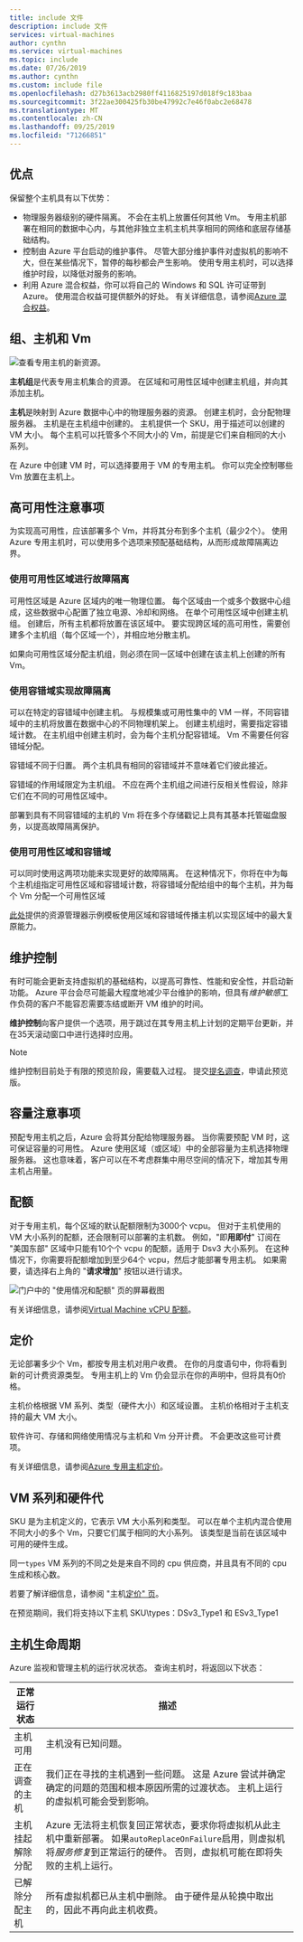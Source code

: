 ```yaml
---
title: include 文件
description: include 文件
services: virtual-machines
author: cynthn
ms.service: virtual-machines
ms.topic: include
ms.date: 07/26/2019
ms.author: cynthn
ms.custom: include file
ms.openlocfilehash: d27b3613acb2980ff4116825197d018f9c183baa
ms.sourcegitcommit: 3f22ae300425fb30be47992c7e46f0abc2e68478
ms.translationtype: MT
ms.contentlocale: zh-CN
ms.lasthandoff: 09/25/2019
ms.locfileid: "71266851"
---
```

## <a name="benefits"></a>优点 

保留整个主机具有以下优势：

-   物理服务器级别的硬件隔离。 不会在主机上放置任何其他 Vm。 专用主机部署在相同的数据中心内，与其他非独立主机主机共享相同的网络和底层存储基础结构。
-   控制由 Azure 平台启动的维护事件。 尽管大部分维护事件对虚拟机的影响不大，但在某些情况下，暂停的每秒都会产生影响。 使用专用主机时，可以选择维护时段，以降低对服务的影响。
-   利用 Azure 混合权益，你可以将自己的 Windows 和 SQL 许可证带到 Azure。 使用混合权益可提供额外的好处。 有关详细信息，请参阅[Azure 混合权益](https://azure.microsoft.com/pricing/hybrid-benefit/)。



## <a name="groups-hosts-and-vms"></a>组、主机和 Vm  

![查看专用主机的新资源。](./media/virtual-machines-common-dedicated-hosts/dedicated-hosts2.png)

**主机组**是代表专用主机集合的资源。 在区域和可用性区域中创建主机组，并向其添加主机。

**主机**是映射到 Azure 数据中心中的物理服务器的资源。 创建主机时，会分配物理服务器。 主机是在主机组中创建的。 主机提供一个 SKU，用于描述可以创建的 VM 大小。 每个主机可以托管多个不同大小的 Vm，前提是它们来自相同的大小系列。

在 Azure 中创建 VM 时，可以选择要用于 VM 的专用主机。 你可以完全控制哪些 Vm 放置在主机上。


## <a name="high-availability-considerations"></a>高可用性注意事项 

为实现高可用性，应该部署多个 Vm，并将其分布到多个主机（最少2个）。 使用 Azure 专用主机时，可以使用多个选项来预配基础结构，从而形成故障隔离边界。

### <a name="use-availability-zones-for-fault-isolation"></a>使用可用性区域进行故障隔离

可用性区域是 Azure 区域内的唯一物理位置。 每个区域由一个或多个数据中心组成，这些数据中心配置了独立电源、冷却和网络。 在单个可用性区域中创建主机组。 创建后，所有主机都将放置在该区域中。 要实现跨区域的高可用性，需要创建多个主机组（每个区域一个），并相应地分散主机。

如果向可用性区域分配主机组，则必须在同一区域中创建在该主机上创建的所有 Vm。

### <a name="use-fault-domains-for-fault-isolation"></a>使用容错域实现故障隔离

可以在特定的容错域中创建主机。 与规模集或可用性集中的 VM 一样，不同容错域中的主机将放置在数据中心的不同物理机架上。 创建主机组时，需要指定容错域计数。 在主机组中创建主机时，会为每个主机分配容错域。 Vm 不需要任何容错域分配。

容错域不同于归置。 两个主机具有相同的容错域并不意味着它们彼此接近。

容错域的作用域限定为主机组。 不应在两个主机组之间进行反相关性假设，除非它们在不同的可用性区域中。

部署到具有不同容错域的主机的 Vm 将在多个存储戳记上具有其基本托管磁盘服务，以提高故障隔离保护。

### <a name="using-availability-zones-and-fault-domains"></a>使用可用性区域和容错域

可以同时使用这两项功能来实现更好的故障隔离。 在这种情况下，你将在中为每个主机组指定可用性区域和容错域计数，将容错域分配给组中的每个主机，并为每个 Vm 分配一个可用性区域

[此处](https://github.com/Azure/azure-quickstart-templates/blob/master/201-vm-dedicated-hosts/README.md)提供的资源管理器示例模板使用区域和容错域传播主机以实现区域中的最大复原能力。

## <a name="maintenance-control"></a>维护控制

有时可能会更新支持虚拟机的基础结构，以提高可靠性、性能和安全性，并启动新功能。 Azure 平台会尽可能最大程度地减少平台维护的影响，但具有*维护敏感*工作负荷的客户不能容忍需要冻结或断开 VM 维护的时间。

**维护控制**向客户提供一个选项，用于跳过在其专用主机上计划的定期平台更新，并在35天滚动窗口中进行选择时应用。

> [!NOTE]
>  维护控制目前处于有限的预览阶段，需要载入过程。 提交[提名调查](https://forms.office.com/Pages/ResponsePage.aspx?id=v4j5cvGGr0GRqy180BHbR6lJf7DwiQxNmz51ksQvxV9UNUM3UllWUjBMTFZQUFhHUDI0VTBPQlJFNS4u)，申请此预览版。

## <a name="capacity-considerations"></a>容量注意事项

预配专用主机之后，Azure 会将其分配给物理服务器。 当你需要预配 VM 时，这可保证容量的可用性。 Azure 使用区域（或区域）中的全部容量为主机选择物理服务器。 这也意味着，客户可以在不考虑群集中用尽空间的情况下，增加其专用主机占用量。

## <a name="quotas"></a>配额

对于专用主机，每个区域的默认配额限制为3000个 vcpu。 但对于主机使用的 VM 大小系列的配额，还会限制可以部署的主机数。 例如，"即**用即付**" 订阅在 "美国东部" 区域中只能有10个个 vcpu 的配额，适用于 Dsv3 大小系列。 在这种情况下，你需要将配额增加到至少64个 vcpu，然后才能部署专用主机。 如果需要，请选择右上角的 "**请求增加**" 按钮以进行请求。

![门户中的 "使用情况和配额" 页的屏幕截图](./media/virtual-machines-common-dedicated-hosts/quotas.png)

有关详细信息，请参阅[Virtual Machine vCPU 配额](/azure/virtual-machines/windows/quotas)。

## <a name="pricing"></a>定价

无论部署多少个 Vm，都按专用主机对用户收费。 在你的月度语句中，你将看到新的可计费资源类型。 专用主机上的 Vm 仍会显示在你的声明中，但将具有0价格。

主机价格根据 VM 系列、类型（硬件大小）和区域设置。 主机价格相对于主机支持的最大 VM 大小。

软件许可、存储和网络使用情况与主机和 Vm 分开计费。 不会更改这些可计费项。

有关详细信息，请参阅[Azure 专用主机定价](https://aka.ms/ADHPricing)。
 
## <a name="vm-families-and-hardware-generations"></a>VM 系列和硬件代

SKU 是为主机定义的，它表示 VM 大小系列和类型。 可以在单个主机内混合使用不同大小的多个 Vm，只要它们属于相同的大小系列。 该类型是当前在该区域中可用的硬件生成。

同一`types` VM 系列的不同之处是来自不同的 cpu 供应商，并且具有不同的 cpu 生成和核心数。

若要了解详细信息，请参阅 "主机[定价" 页](https://aka.ms/ADHPricing)。

在预览期间，我们将支持以下主机 SKU\types：DSv3_Type1 和 ESv3_Type1

 
## <a name="host-life-cycle"></a>主机生命周期


Azure 监视和管理主机的运行状况状态。 查询主机时，将返回以下状态：

| 正常运行状态   | 描述       |
|----------|----------------|
| 主机可用     | 主机没有已知问题。   |
| 正在调查的主机  | 我们正在寻找的主机遇到一些问题。 这是 Azure 尝试并确定确定的问题的范围和根本原因所需的过渡状态。 主机上运行的虚拟机可能会受到影响。 |
| 主机挂起解除分配   | Azure 无法将主机恢复回正常状态，要求你将虚拟机从此主机中重新部署。 如果`autoReplaceOnFailure`启用，则虚拟机将*服务修复*到正常运行的硬件。 否则，虚拟机可能在即将失败的主机上运行。|
| 已解除分配主机  | 所有虚拟机都已从主机中删除。 由于硬件是从轮换中取出的，因此不再向此主机收费。   |


